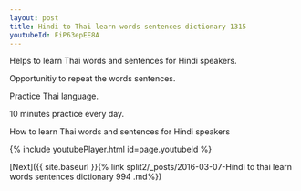 ```yaml
---
layout: post
title: Hindi to Thai learn words sentences dictionary 1315 
youtubeId: FiP63epEE8A
---
```

 
 
Helps to learn Thai words and sentences for Hindi speakers.

Opportunitiy to repeat the words sentences. 

Practice Thai language. 
 
10 minutes practice every day. 
 
How to learn Thai words and sentences for Hindi speakers 
 
{% include youtubePlayer.html id=page.youtubeId %}
 
 
[Next]({{ site.baseurl }}{% link  split2/_posts/2016-03-07-Hindi to thai learn words sentences dictionary 994 .md%})
 
